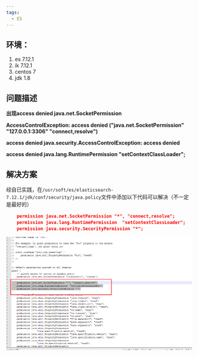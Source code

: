 ```yaml
---
tags:
  - ES
---
```




## 环境：

1. es 7.12.1  
2. ik 7.12.1 
3. centos 7
4. jdk 1.8

## 问题描述

**出现access denied   java.net.SocketPermission**

**AccessControlException: access denied ("java.net.SocketPermission" "127.0.0.1:3306" "connect,resolve")**

**access denied  java.security.AccessControlException: access denied**

 **access denied  java.lang.RuntimePermission  "setContextClassLoader";**

 

## 解决方案

经自已实践，在`/usr/soft/es/elasticsearch-7.12.1/jdk/conf/security/java.policy`文件中添加以下代码可以解决（不一定是最好的）

```json
	permission java.net.SocketPermission "*", "connect,resolve";
	permission java.lang.RuntimePermission  "setContextClassLoader";
	permission java.security.SecurityPermission "*";
```

![20210526162027](https://raw.githubusercontent.com/CNRF/noteImage/main/image/20210526162027.png)